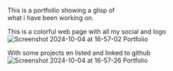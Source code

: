 This is a portfoilio showing a glisp of  
what i have been working on.

This is a colorful web page with all my social and logo
![Screenshot 2024-10-04 at 16-57-02 Portfolio](https://github.com/user-attachments/assets/3eaf4a63-8961-4915-9592-75b4f6f10bb7)

With some projects en listed and linked to github
![Screenshot 2024-10-04 at 16-57-26 Portfolio](https://github.com/user-attachments/assets/7de17e8c-0cf9-4dcd-a8fa-0d50bf5ec725)
